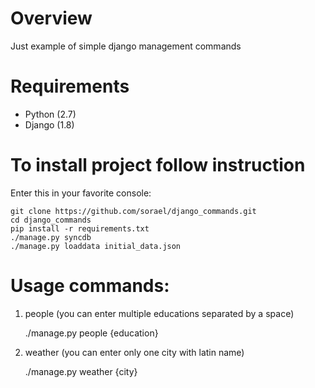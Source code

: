 # Overview
Just example of simple django management commands

# Requirements
* Python (2.7)
* Django (1.8)

# To install project follow instruction
Enter this in your favorite console:

    git clone https://github.com/sorael/django_commands.git
    cd django_commands
    pip install -r requirements.txt
    ./manage.py syncdb
    ./manage.py loaddata initial_data.json

 

# Usage commands:
1) people (you can enter multiple educations separated by a space)

    ./manage.py people {education}
    
2) weather (you can enter only one city with latin name)

    ./manage.py weather {city}
